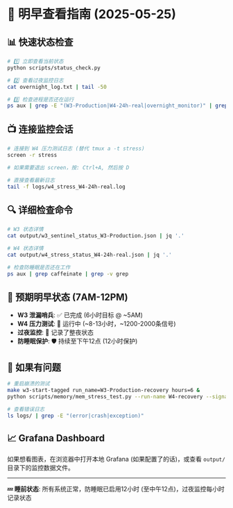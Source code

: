 # 🌅 明早查看指南 (2025-05-25)

## 📊 **快速状态检查**
```bash
# 1️⃣ 立即查看当前状态
python scripts/status_check.py

# 2️⃣ 查看过夜监控日志
cat overnight_log.txt | tail -50

# 3️⃣ 检查进程是否还在运行
ps aux | grep -E "(W3-Production|W4-24h-real|overnight_monitor)" | grep -v grep
```

## 📺 **连接监控会话**
```bash
# 连接到 W4 压力测试日志 (替代 tmux a -t stress)
screen -r stress

# 如果需要退出 screen，按: Ctrl+A, 然后按 D

# 直接查看最新日志
tail -f logs/w4_stress_W4-24h-real.log
```

## 🔍 **详细检查命令**
```bash
# W3 状态详情
cat output/w3_sentinel_status_W3-Production.json | jq '.'

# W4 状态详情  
cat output/w4_stress_status_W4-24h-real.json | jq '.'

# 检查防睡眠是否还在工作
ps aux | grep caffeinate | grep -v grep
```

## 🎯 **预期明早状态 (7AM-12PM)**
- **W3 泄漏哨兵**: ✅ 已完成 (6小时目标 @ ~5AM)
- **W4 压力测试**: 🔄 运行中 (~8-13小时，~1200-2000条信号)
- **过夜监控**: 📝 记录了整夜状态
- **防睡眠保护**: 🛡️ 持续至下午12点 (12小时保护)

## 🚨 **如果有问题**
```bash
# 重启崩溃的测试
make w3-start-tagged run_name=W3-Production-recovery hours=6 &
python scripts/memory/mem_stress_test.py --run-name W4-recovery --signals 20000 --duration 24h --max-rss 40 &

# 查看错误日志
ls logs/ | grep -E "(error|crash|exception)"
```

## 📈 **Grafana Dashboard**
如果想看图表，在浏览器中打开本地 Grafana (如果配置了的话)，或查看 `output/` 目录下的监控数据文件。

---
**💤 睡前状态**: 所有系统正常，防睡眠已启用12小时 (至中午12点)，过夜监控每小时记录状态 
